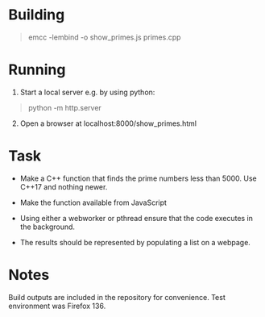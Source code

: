 # Building

> emcc -lembind -o show_primes.js primes.cpp

# Running

1) Start a local server e.g. by using python:

> python -m http.server

2) Open a browser at localhost:8000/show_primes.html

# Task

- Make a C++ function that finds the prime numbers less than 5000. Use C++17 and nothing newer.

- Make the function available from JavaScript

- Using either a webworker or pthread ensure that the code executes in the background.

- The results should be represented by populating a list on a webpage.

# Notes

Build outputs are included in the repository for convenience.
Test environment was Firefox 136.
